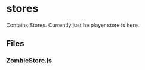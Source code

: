 # stores

Contains Stores. Currently just he player store is here.
<!-- start generated readme -->

## Files  

### [ZombieStore.js](ZombieStore.js.md)  


<!-- end generated readme -->